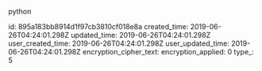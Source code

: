 python

id: 895a183bb8914d1f97cb3810cf018e8a
created_time: 2019-06-26T04:24:01.298Z
updated_time: 2019-06-26T04:24:01.298Z
user_created_time: 2019-06-26T04:24:01.298Z
user_updated_time: 2019-06-26T04:24:01.298Z
encryption_cipher_text: 
encryption_applied: 0
type_: 5